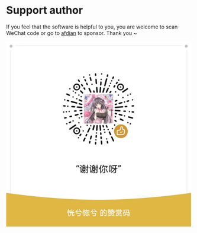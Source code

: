 
 
# Support author
 
If you feel that the software is helpful to you, you are welcome to scan WeChat code or go to [afdian](https://afdian.net/a/HIllya51) to sponsor. Thank you ~


<img src='/zh/pics/zan.jpg' height=500 width=500>

